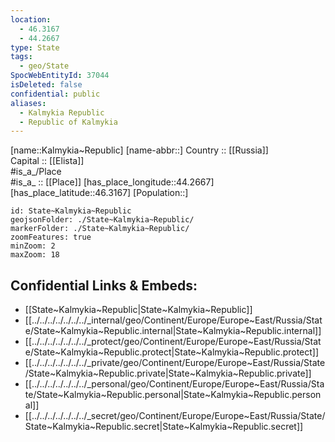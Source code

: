 ```yaml
---
location:
  - 46.3167
  - 44.2667
type: State
tags:
  - geo/State
SpocWebEntityId: 37044
isDeleted: false
confidential: public
aliases:
  - Kalmykia Republic
  - Republic of Kalmykia 
---
```

[name::Kalmykia~Republic] 
[name-abbr::] 
Country :: [[Russia]]  
Capital :: [[Elista]]  
#is_a_/Place  
#is_a_ :: [[Place]] 
[has_place_longitude::44.2667] 
[has_place_latitude::46.3167] 
[Population::] 



```leaflet
id: State~Kalmykia~Republic
geojsonFolder: ./State~Kalmykia~Republic/
markerFolder: ./State~Kalmykia~Republic/
zoomFeatures: true 
minZoom: 2 
maxZoom: 18
```


## Confidential Links & Embeds: 
- [[State~Kalmykia~Republic|State~Kalmykia~Republic]]  
- [[../../../../../../../_internal/geo/Continent/Europe/Europe~East/Russia/State/State~Kalmykia~Republic.internal|State~Kalmykia~Republic.internal]] 
- [[../../../../../../../_protect/geo/Continent/Europe/Europe~East/Russia/State/State~Kalmykia~Republic.protect|State~Kalmykia~Republic.protect]] 
- [[../../../../../../../_private/geo/Continent/Europe/Europe~East/Russia/State/State~Kalmykia~Republic.private|State~Kalmykia~Republic.private]] 
- [[../../../../../../../_personal/geo/Continent/Europe/Europe~East/Russia/State/State~Kalmykia~Republic.personal|State~Kalmykia~Republic.personal]] 
- [[../../../../../../../_secret/geo/Continent/Europe/Europe~East/Russia/State/State~Kalmykia~Republic.secret|State~Kalmykia~Republic.secret]] 
